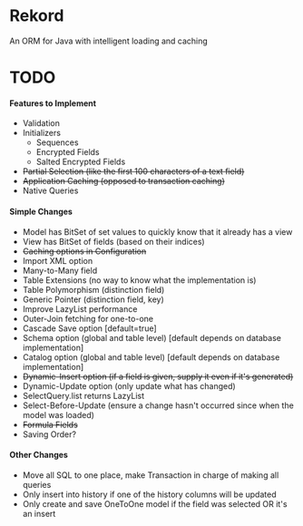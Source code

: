 Rekord
======

An ORM for Java with intelligent loading and caching

# TODO

#### Features to Implement
- Validation
- Initializers
  - Sequences
  - Encrypted Fields
  - Salted Encrypted Fields
- ~~Partial Selection (like the first 100 characters of a text field)~~
- ~~Application Caching (opposed to transaction caching)~~
- Native Queries

#### Simple Changes
- Model has BitSet of set values to quickly know that it already has a view
- View has BitSet of fields (based on their indices)
- ~~Caching options in Configuration~~
- Import XML option
- Many-to-Many field
- Table Extensions (no way to know what the implementation is)
- Table Polymorphism (distinction field)
- Generic Pointer (distinction field, key)
- Improve LazyList performance
- Outer-Join fetching for one-to-one
- Cascade Save option [default=true]
- Schema option (global and table level) [default depends on database implementation]
- Catalog option (global and table level) [default depends on database implementation]
- ~~Dynamic-Insert option (if a field is given, supply it even if it's generated)~~
- Dynamic-Update option (only update what has changed)
- SelectQuery.list returns LazyList
- Select-Before-Update (ensure a change hasn't occurred since when the model was loaded)
- ~~Formula Fields~~
- Saving Order?

#### Other Changes
- Move all SQL to one place, make Transaction in charge of making all queries
- Only insert into history if one of the history columns will be updated
- Only create and save OneToOne model if the field was selected OR it's an insert